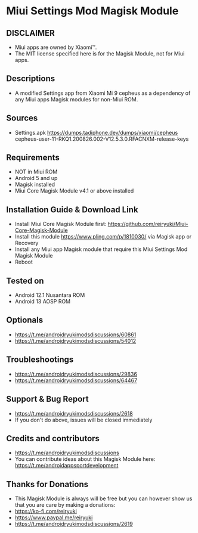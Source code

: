 # Miui Settings Mod Magisk Module

## DISCLAIMER
- Miui apps are owned by Xiaomi™.
- The MIT license specified here is for the Magisk Module, not for Miui apps.

## Descriptions
- A modified Settings app from Xiaomi Mi 9 cepheus as a dependency of any Miui apps Magisk modules for non-Miui ROM.

## Sources
- Settings.apk https://dumps.tadiphone.dev/dumps/xiaomi/cepheus cepheus-user-11-RKQ1.200826.002-V12.5.3.0.RFACNXM-release-keys

## Requirements
- NOT in Miui ROM
- Android 5 and up
- Magisk installed
- Miui Core Magisk Module v4.1 or above installed

## Installation Guide & Download Link
- Install Miui Core Magisk Module first: https://github.com/reiryuki/Miui-Core-Magisk-Module
- Install this module https://www.pling.com/p/1810030/ via Magisk app or Recovery
- Install any Miui app Magisk module that require this Miui Settings Mod Magisk Module
- Reboot

## Tested on
- Android 12.1 Nusantara ROM
- Android 13 AOSP ROM

## Optionals
- https://t.me/androidryukimodsdiscussions/60861
- https://t.me/androidryukimodsdiscussions/54012

## Troubleshootings
- https://t.me/androidryukimodsdiscussions/29836
- https://t.me/androidryukimodsdiscussions/64467

## Support & Bug Report
- https://t.me/androidryukimodsdiscussions/2618
- If you don't do above, issues will be closed immediately

## Credits and contributors
- https://t.me/androidryukimodsdiscussions
- You can contribute ideas about this Magisk Module here: https://t.me/androidappsportdevelopment

## Thanks for Donations
- This Magisk Module is always will be free but you can however show us that you are care by making a donations:
- https://ko-fi.com/reiryuki
- https://www.paypal.me/reiryuki
- https://t.me/androidryukimodsdiscussions/2619


